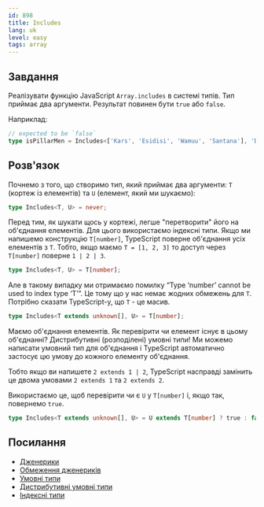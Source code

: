 ```yaml
---
id: 898
title: Includes
lang: uk
level: easy
tags: array
---
```


## Завдання

Реалізувати функцію JavaScript `Array.includes` в системі типів.
Тип приймає два аргументи.
Результат повинен бути `true` або `false`.

Наприклад:

```typescript
// expected to be `false`
type isPillarMen = Includes<['Kars', 'Esidisi', 'Wamuu', 'Santana'], 'Dio'>
```

## Розв'язок

Почнемо з того, що створимо тип, який приймає два аргументи: `T` (кортеж із елементів) та `U` (елемент, який ми шукаємо):

```typescript
type Includes<T, U> = never;
```

Перед тим, як шукати щось у кортежі, легше "перетворити" його на об'єднання елементів.
Для цього використаємо індексні типи.
Якщо ми напишемо конструкцію `T[number]`, TypeScript поверне об'єднання усіх елементів з `T`.
Тобто, якщо маємо `T = [1, 2, 3]` то доступ через `T[number]` поверне `1 | 2 | 3`.

```typescript
type Includes<T, U> = T[number];
```

Але в такому випадку ми отримаємо помилку “Type ‘number’ cannot be used to index type ‘T’”.
Це тому що у нас немає жодних обмежень для `T`.
Потрібно сказати TypeScript-у, що `T` - це масив.

```typescript
type Includes<T extends unknown[], U> = T[number];
```

Маємо об'єднання елементів.
Як перевірити чи елемент існує в цьому об'єднанні?
Дистрибутивні (розподілені) умовні типи!
Ми можемо написати умовний тип для об'єднання і TypeScript автоматично застосує цю умову до кожного елементу об'єднання.

Тобто якщо ви напишете `2 extends 1 | 2`, TypeScript насправді замінить це двома умовами `2 extends 1` та `2 extends 2`.

Використаємо це, щоб перевірити чи є `U` у `T[number]` і, якщо так, повернемо `true`.

```typescript
type Includes<T extends unknown[], U> = U extends T[number] ? true : false;
```

## Посилання

- [Дженерики](https://www.typescriptlang.org/docs/handbook/generics.html)
- [Обмеження дженериків](https://www.typescriptlang.org/docs/handbook/generics.html#generic-constraints)
- [Умовні типи](https://www.typescriptlang.org/docs/handbook/2/conditional-types.html)
- [Дистрибутивні умовні типи](https://www.typescriptlang.org/docs/handbook/2/conditional-types.html#distributive-conditional-types)
- [Індексні типи](https://www.typescriptlang.org/docs/handbook/2/indexed-access-types.html)

